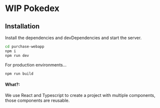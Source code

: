# WIP Pokedex

## Installation

Install the dependencies and devDependencies and start the server.

```sh
cd purchase-webapp
npm i
npm run dev
```

For production environments...

```sh
npm run build
```

#### What?:

We use React and Typescript to create a project with multiple components, those components are reusable.
